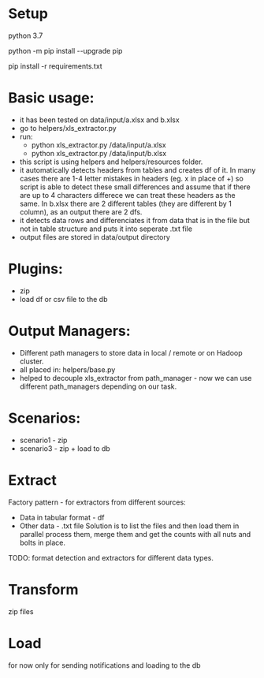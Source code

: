 # Setup

python 3.7

python -m pip install --upgrade pip

pip install -r requirements.txt

# Basic usage:
- it has been tested on data/input/a.xlsx and b.xlsx
- go to helpers/xls_extractor.py
- run: 
	- python xls_extractor.py /data/input/a.xlsx
	- python xls_extractor.py /data/input/b.xlsx
- this script is using helpers and helpers/resources folder.
- it automatically detects headers from tables and creates df of it. In many cases there are 1-4 letter mistakes in headers (eg. x in place of +) so script is able to detect these small differences and assume that if there are up to 4 characters differece we can treat these headers as the same. In b.xlsx there are 2 different tables (they are different by 1 column), as an output there are 2 dfs.
- it detects data rows and differenciates it from data that is in the file but not in table structure and puts it into seperate .txt file
- output files are stored in data/output directory

# Plugins:
- zip
- load df or csv file to the db

# Output Managers:
- Different path managers to store data in local / remote or on Hadoop cluster.
- all placed in: helpers/base.py
- helped to decouple xls_extractor from path_manager - now we can use different path_managers depending on our task.

# Scenarios:
- scenario1 - zip
- scenario3 - zip + load to db 

# Extract
Factory pattern - for extractors from different sources:
- Data in tabular format - df
- Other data - .txt file
Solution is to list the files and then load them in parallel process them, merge them and get the counts with all nuts and bolts in place.

TODO: format detection and extractors for different data types.

# Transform
zip files

# Load
for now only for sending notifications and loading to the db
